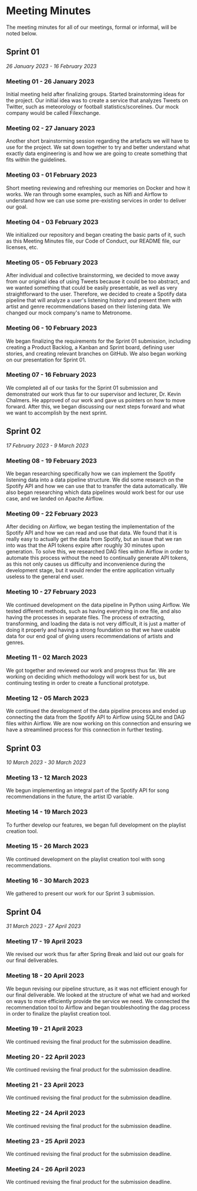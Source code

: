 # Meeting Minutes

The meeting minutes for all of our meetings, formal or informal, will be noted below.

## Sprint 01

*26 January 2023 - 16 February 2023*

### Meeting 01 - 26 January 2023

Initial meeting held after finalizing groups. Started brainstorming ideas for the project. Our initial idea was to create a service that analyzes Tweets on Twitter, such as meteorology or football statistics/scorelines. Our mock company would be called Filexchange.

### Meeting 02 - 27 January 2023

Another short brainstorming session regarding the artefacts we will have to use for the project. We sat down together to try and better understand what exactly data engineering is and how we are going to create something that fits within the guidelines.

### Meeting 03 - 01 February 2023

Short meeting reviewing and refreshing our memories on Docker and how it works. We ran through some examples, such as Nifi and Airflow to understand how we can use some pre-existing services in order to deliver our goal.

### Meeting 04 - 03 February 2023

We initialized our repository and began creating the basic parts of it, such as this Meeting Minutes file, our Code of Conduct, our README file, our licenses, etc.

### Meeting 05 - 05 February 2023

After individual and collective brainstorming, we decided to move away from our original idea of using Tweets because it could be too abstract, and we wanted something that could be easily presentable, as well as very straightforward to the user. Therefore, we decided to create a Spotify data pipeline that will analyze a user's listening history and present them with artist and genre recommendations based on their listening data. We changed our mock company's name to Metronome.

### Meeting 06 - 10 February 2023

We began finalizing the requirements for the Sprint 01 submission, including creating a Product Backlog, a Kanban and Sprint board, defining user stories, and creating relevant branches on GitHub. We also began working on our presentation for Sprint 01.

### Meeting 07 - 16 February 2023

We completed all of our tasks for the Sprint 01 submission and demonstrated our work thus far to our supervisor and lecturer, Dr. Kevin Chalmers. He approved of our work and gave us pointers on how to move forward. After this, we began discussing our next steps forward and what we want to accomplish by the next sprint.

## Sprint 02

*17 February 2023 - 9 March 2023*

### Meeting 08 - 19 February 2023

We began researching specifically how we can implement the Spotify listening data into a data pipeline structure. We did some research on the Spotify API and how we can use that to transfer the data automatically. We also began researching which data pipelines would work best for our use case, and we landed on Apache Airflow.

### Meeting 09 - 22 February 2023

After deciding on Airflow, we began testing the implementation of the Spotify API and how we can read and use that data. We found that it is really easy to actually get the data from Spotify, but an issue that we ran into was that the API tokens expire after roughly 30 minutes upon generation. To solve this, we researched DAG files within Airflow in order to automate this process without the need to continually generate API tokens, as this not only causes us difficulty and inconvenience during the development stage, but it would render the entire application virtually useless to the general end user.

### Meeting 10 - 27 February 2023

We continued development on the data pipeline in Python using Airflow. We tested different methods, such as having everything in one file, and also having the processes in separate files. The process of extracting, transforming, and loading the data is not very difficult, it is just a matter of doing it properly and having a strong foundation so that we have usable data for our end goal of giving users recommendations of artists and genres.

### Meeting 11 - 02 March 2023

We got together and reviewed our work and progress thus far. We are working on deciding which methodology will work best for us, but continuing testing in order to create a functional prototype.

### Meeting 12 - 05 March 2023

We continued the development of the data pipeline process and ended up connecting the data from the Spotify API to Airflow using SQLite and DAG files within Airflow. We are now working on this connection and ensuring we have a streamlined process for this connection in further testing.

## Sprint 03

*10 March 2023 - 30 March 2023*

### Meeting 13 - 12 March 2023

We begun implementing an integral part of the Spotify API for song recommendations in the future, the artist ID variable.

### Meeting 14 - 19 March 2023

To further develop our features, we began full development on the playlist creation tool.

### Meeting 15 - 26 March 2023

We continued development on the playlist creation tool with song recommendations.

### Meeting 16 - 30 March 2023

We gathered to present our work for our Sprint 3 submission.

## Sprint 04

*31 March 2023 - 27 April 2023*

### Meeting 17 - 19 April 2023

We revised our work thus far after Spring Break and laid out our goals for our final deliverables.

### Meeting 18 - 20 April 2023

We begun revising our pipeline structure, as it was not efficient enough for our final deliverable. We looked at the structure of what we had and worked on ways to more efficiently provide the service we need. We connected the recommendation tool to Airflow and began troubleshooting the dag process in order to finalize the playlist creation tool.

### Meeting 19 - 21 April 2023

We continued revising the final product for the submission deadline.

### Meeting 20 - 22 April 2023

We continued revising the final product for the submission deadline.

### Meeting 21 - 23 April 2023

We continued revising the final product for the submission deadline.

### Meeting 22 - 24 April 2023

We continued revising the final product for the submission deadline.

### Meeting 23 - 25 April 2023

We continued revising the final product for the submission deadline.

### Meeting 24 - 26 April 2023

We continued revising the final product for the submission deadline.
